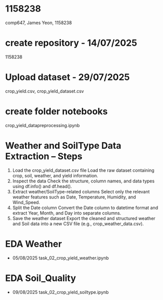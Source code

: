 # 1158238
comp647, James Yeon, 1158238

# create repository - 14/07/2025
1158238

# Upload dataset - 29/07/2025
crop_yield.csv, crop_yield_dataset.csv

# create folder notebooks
crop_yield_datapreprocessing.ipynb

# Weather and SoilType Data Extraction – Steps
1. Load the crop_yield_dataset.csv file
    Load the raw dataset containing crop, soil, weather, and yield information.
2. Inspect the data
    Check the structure, column names, and data types using df.info() and df.head().
3. Extract weather/SoilType-related columns
    Select only the relevant weather features such as Date, Temperature, Humidity, and Wind_Speed.
4. Split the Date column
    Convert the Date column to datetime format and extract Year, Month, and Day into separate columns.
5. Save the weather dataset
    Export the cleaned and structured weather and Soil data into a new CSV file (e.g., crop_weather_data.csv).

# EDA Weather 
 - 05/08/2025 task_02_crop_yield_weather.ipynb 

 # EDA Soil_Quality 
 - 09/08/2025 task_02_crop_yield_soiltype.ipynb 